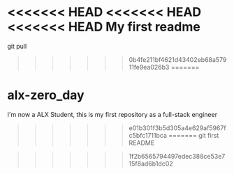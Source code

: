 <<<<<<< HEAD
<<<<<<< HEAD
<<<<<<< HEAD
My first readme
=======
git pull

>>>>>>> 0b4fe211bf4621d43402eb68a57911fe9ea026b3
=======
# alx-zero_day
I'm now a ALX Student, this is my first repository as a full-stack engineer
>>>>>>> e01b301f3b5d305a4e629af5967fc5bfc1711bca
=======
git first README

>>>>>>> 1f2b6565794497edec388ce53e715f8ad6b1dc02
